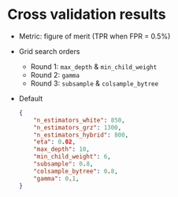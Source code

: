 # Cross validation results

- Metric: figure of merit (TPR when FPR = $0.5\%$)

- Grid search orders
    - Round 1: `max_depth` & `min_child_weight`
    - Round 2: `gamma`
    - Round 3: `subsample` & `colsample_bytree`

- Default
    ```json
    {
        "n_estimators_white": 850,
        "n_estimators_grz": 1300,
        "n_estimators_hybrid": 800,
        "eta": 0.02,
        "max_depth": 10,
        "min_child_weight": 6,
        "subsample": 0.8,
        "colsample_bytree": 0.8,
        "gamma": 0.1,
    }
    ```
